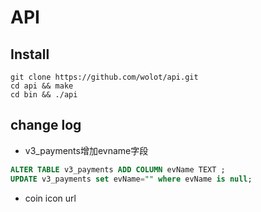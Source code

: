 # API

## Install
```shell
git clone https://github.com/wolot/api.git
cd api && make
cd bin && ./api
```

## change log
- v3_payments增加evname字段

```sql
ALTER TABLE v3_payments ADD COLUMN evName TEXT ;
UPDATE v3_payments set evName="" where evName is null;
```

- coin icon url
